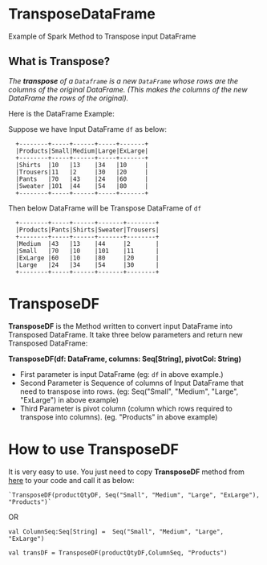 # TransposeDataFrame
Example of Spark Method to Transpose input DataFrame

 <h2>What is Transpose?</h2>
  
  *The **transpose** of a `Dataframe` is a new `DataFrame` whose rows are the columns of the original DataFrame. 
  (This makes the columns of the new DataFrame the rows of the original).*
  
  Here is the DataFrame Example:
  
  Suppose we have Input DataFrame `df` as below:
  
      +--------+-----+------+-----+-------+
      |Products|Small|Medium|Large|ExLarge|
      +--------+-----+------+-----+-------+
      |Shirts  |10   |13    |34   |10     |
      |Trousers|11   |2     |30   |20     |
      |Pants   |70   |43    |24   |60     |
      |Sweater |101  |44    |54   |80     |
      +--------+-----+------+-----+-------+



  Then below DataFrame will be Transpose DataFrame of `df`
  
      +--------+-----+------+-------+--------+
      |Products|Pants|Shirts|Sweater|Trousers|
      +--------+-----+------+-------+--------+
      |Medium  |43   |13    |44     |2       |
      |Small   |70   |10    |101    |11      |
      |ExLarge |60   |10    |80     |20      |
      |Large   |24   |34    |54     |30      |
      +--------+-----+------+-------+--------+
      
 
 
 <h1>TransposeDF</h1>
 
 **TransposeDF** is the Method written to convert input DataFrame into Transposed DataFrame.
 It take three below parameters and return new Transposed DataFrame:
    
   **TransposeDF(df: DataFrame, columns: Seq[String], pivotCol: String)**
     
   * First parameter is input DataFrame (eg: `df` in above example.)
   * Second Parameter is Sequence of columns of Input DataFrame that need to transpose into rows. (eg: Seq("Small", "Medium", "Large", "ExLarge") in above example)
   * Third Parameter is pivot column (column which rows required to transpose into columns). (eg. "Products" in above example)
   
   
 <h1>How to use TransposeDF </h1>
    
   It is very easy to use. You just need to copy **TransposeDF** method from [here](https://github.com/NikhilSuthar/TransposeDataFrame/blob/master/src/main/scala/com/spark/example/DFTranspose.scala) to your code and call it as below:
    
    `TransposeDF(productQtyDF, Seq("Small", "Medium", "Large", "ExLarge"), "Products")`
    
   OR
   
   `val ColumnSeq:Seq[String] =  Seq("Small", "Medium", "Large", "ExLarge")`
   
   `val transDF = TransposeDF(productQtyDF,ColumnSeq, "Products")`
    
     